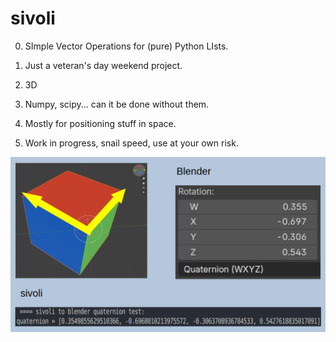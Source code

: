 
# sivoli

0. SImple Vector Operations for (pure) Python LIsts.

1. Just a veteran's day weekend project.

2. 3D 

3. Numpy, scipy... can it be done without them.

4. Mostly for positioning stuff in space.

5. Work in progress, snail speed, use at your own risk.

![alt text](sivoli-blender-quat.png)





